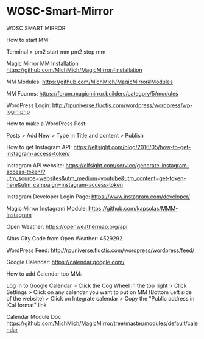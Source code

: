 # WOSC-Smart-Mirror
WOSC SMART MIRROR

How to start MM:

Terminal > pm2 start mm
           pm2 stop mm

Magic Mirror
MM Installation
https://github.com/MichMich/MagicMirror#installation

MM Modules:
https://github.com/MichMich/MagicMirror#Modules

MM Fourms:
https://forum.magicmirror.builders/category/5/modules

WordPress Login:
http://rpuniverse.fluctis.com/wordpress/wordpress/wp-login.php

How to make a WordPress Post:

Posts > Add New > Type in Title and content > Publish 

How to get Instagram API:
https://elfsight.com/blog/2016/05/how-to-get-instagram-access-token/

Instagram API website:
https://elfsight.com/service/generate-instagram-access-token/?utm_source=websites&utm_medium=youtube&utm_content=get-token-here&utm_campaign=instagram-access-token

Instagram Developer Login Page:
https://www.instagram.com/developer/

Magic Mirror Instagram Module:
https://github.com/kapsolas/MMM-Instagram

Open Weather:
https://openweathermap.org/api

Altus City Code from Open Weather:
4529292

WordPress Feed:
http://rpuniverse.fluctis.com/wordpress/wordpress/feed/

Google Calendar:
https://calendar.google.com/

How to add Calendar too MM:

Log in to Google Calendar > Click the Cog Wheel in the top right > Click Settings > Click on any calendar you want to put on MM (Bottom Left side of the website) > Click on Integrate calendar > Copy the "Public address in ICal format" link

Calendar Module Doc:
https://github.com/MichMich/MagicMirror/tree/master/modules/default/calendar

